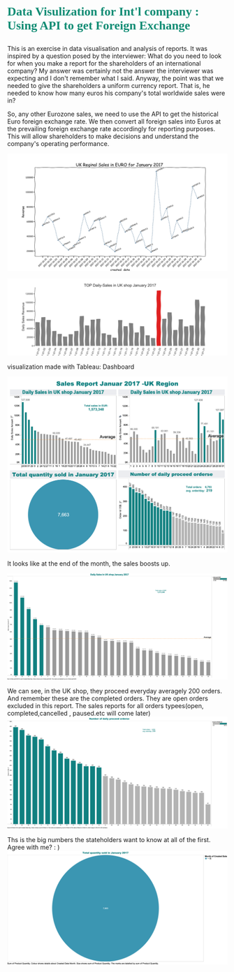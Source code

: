 # <p style="font-family:verdana"> <span style='color: #138d75' > Data Visulization for Int'l company : Using API to get Foreign Exchange</span></p><p style="font-family:'Courier New'"><span style='color: #138d75' >
  
This is an exercise in data visualisation and analysis of reports. It was inspired by a question posed by the interviewer: What do you need to look for when you make a report for the shareholders of an international company? My answer was certainly not the answer the interviewer was expecting and I don't remember what I said. Anyway, the point was that we needed to give the shareholders a uniform currency report. That is, he needed to know how many euros his company's total worldwide sales were in?

So, any other Eurozone sales, we need to use the API to get the historical Euro foreign exchange rate. We then convert all foreign sales into Euros at the prevailing foreign exchange rate accordingly for reporting purposes. This will allow shareholders to make decisions and understand the company's operating performance.
</span></p>

![image description](UK_Reginal_Sales_in_EURO_for_January_2017.png)

![image description](TOP_Daily-Sales_in_UK_shop_January_2017.png)


visualization made with Tableau: Dashboard 

![image description](dashboard_sales_report_januar_2017_uk_region.png)

It looks like at the end of the month, the sales boosts up. 

![image description](Daily-Sales_in_UK_shop_January_2017.png)

We can see, in the UK shop, they proceed everyday averagely 200 orders. 
And remember these are the completed orders. They are open orders excluded in this report.
The sales reports for all orders typees(open, completed,cancelled , paused.etc will come later)
![image description](Number_of_daily_proceed_orders.png)


Ths is the big numbers the stateholders want to know at all of the first. Agree with me?  : ) 
![image description](Total_quantity_sold_in_January_2017.png)

